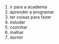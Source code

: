 1. ir para a academia
2. aprender a programar
3. ter coisas para fazer
  1. estudar
  2. cozinhar
  3. malhar
4. dormir
